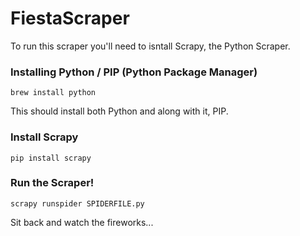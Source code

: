 # FiestaScraper

To run this scraper you'll need to isntall Scrapy, the Python Scraper.

### Installing Python / PIP (Python Package Manager)

```brew install python```
 
This should install both Python and along with it, PIP. 

### Install Scrapy

```pip install scrapy```

### Run the Scraper!

```scrapy runspider SPIDERFILE.py```


Sit back and watch the fireworks...
